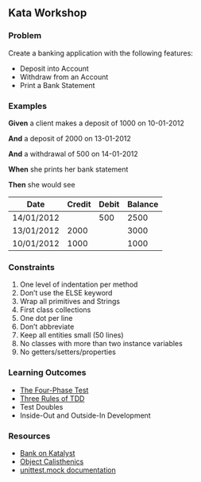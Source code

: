## Kata Workshop

### Problem

Create a banking application with the following features:

* Deposit into Account
* Withdraw from an Account
* Print a Bank Statement

### Examples

**Given** a client makes a deposit of 1000 on 10-01-2012

**And** a deposit of 2000 on 13-01-2012

**And** a withdrawal of 500 on 14-01-2012

**When** she prints her bank statement

**Then** she would see

| Date       | Credit   | Debit    | Balance |
| ---        | ---      | ---      | ---     |
| 14/01/2012 |          | 500      | 2500    |
| 13/01/2012 | 2000     |          | 3000    |
| 10/01/2012 | 1000     |          | 1000    |

### Constraints

1. One level of indentation per method
2. Don’t use the ELSE keyword
3. Wrap all primitives and Strings
4. First class collections
5. One dot per line
6. Don’t abbreviate
7. Keep all entities small (50 lines)
8. No classes with more than two instance variables
9. No getters/setters/properties

### Learning Outcomes

* [The Four-Phase Test](https://thoughtbot.com/blog/four-phase-test)
* [Three Rules of TDD](https://blog.gowtham-sai.com/three-laws-of-tdd-a84dd5204eae)
* Test Doubles
* Inside-Out and Outside-In Development

### Resources

* [Bank on Katalyst](https://katalyst.codurance.com/bank)
* [Object Calisthenics](https://www.cs.helsinki.fi/u/luontola/tdd-2009/ext/ObjectCalisthenics.pdf)
* [unittest.mock documentation](https://docs.python.org/3/library/unittest.mock-examples.html)
